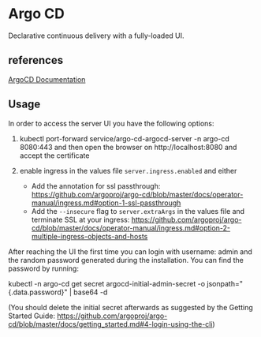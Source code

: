 # Argo CD

Declarative continuous delivery with a fully-loaded UI.

## references

[ArgoCD Documentation](https://argo-cd.readthedocs.io/en/stable/)

## Usage

In order to access the server UI you have the following options:

1. kubectl port-forward service/argo-cd-argocd-server -n argo-cd 8080:443
    and then open the browser on http://localhost:8080 and accept the certificate

2. enable ingress in the values file `server.ingress.enabled` and either
      - Add the annotation for ssl passthrough: https://github.com/argoproj/argo-cd/blob/master/docs/operator-manual/ingress.md#option-1-ssl-passthrough
      - Add the `--insecure` flag to `server.extraArgs` in the values file and terminate SSL at your ingress: https://github.com/argoproj/argo-cd/blob/master/docs/operator-manual/ingress.md#option-2-multiple-ingress-objects-and-hosts

After reaching the UI the first time you can login with username: admin and the random password generated during the installation. You can find the password by running:

kubectl -n argo-cd get secret argocd-initial-admin-secret -o jsonpath="{.data.password}" | base64 -d

(You should delete the initial secret afterwards as suggested by the Getting Started Guide: https://github.com/argoproj/argo-cd/blob/master/docs/getting_started.md#4-login-using-the-cli)
